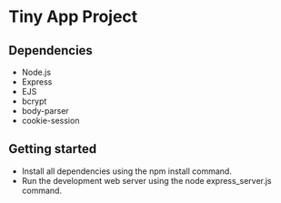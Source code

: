 # Tiny App Project

## Dependencies

- Node.js
- Express
- EJS
- bcrypt
- body-parser
- cookie-session

## Getting started

- Install all dependencies using the npm install command.
- Run the development web server using the node express_server.js command.